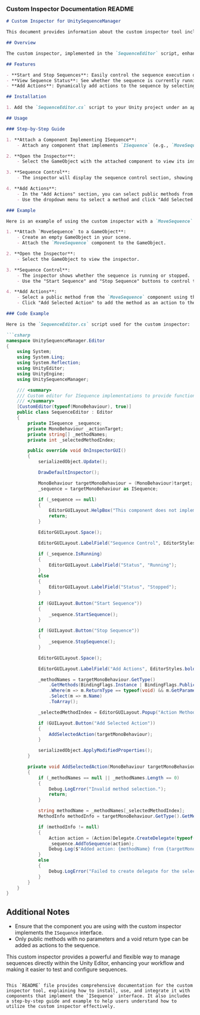 ### Custom Inspector Documentation README

```markdown
# Custom Inspector for UnitySequenceManager

This document provides information about the custom inspector tool included in the UnitySequenceManager package. The custom inspector allows for easy management of sequences directly within the Unity Editor.

## Overview

The custom inspector, implemented in the `SequenceEditor` script, enhances the Unity Editor by providing a user-friendly interface for interacting with any component that implements the `ISequence` interface. This includes starting and stopping sequences, viewing sequence status, and dynamically adding actions to sequences.

## Features

- **Start and Stop Sequences**: Easily control the sequence execution directly from the inspector.
- **View Sequence Status**: See whether the sequence is currently running or stopped.
- **Add Actions**: Dynamically add actions to the sequence by selecting methods from the component implementing `ISequence`.

## Installation

1. Add the `SequenceEditor.cs` script to your Unity project under an appropriate folder (e.g., `Editor`).

## Usage

### Step-by-Step Guide

1. **Attach a Component Implementing ISequence**:
    - Attach any component that implements `ISequence` (e.g., `MoveSequence`, `NpcPatrolSequence2D`) to a GameObject in your scene.

2. **Open the Inspector**:
    - Select the GameObject with the attached component to view its inspector.

3. **Sequence Control**:
    - The inspector will display the sequence control section, showing the sequence's running status and buttons to start and stop the sequence.

4. **Add Actions**:
    - In the "Add Actions" section, you can select public methods from the component to add as actions to the sequence.
    - Use the dropdown menu to select a method and click "Add Selected Action" to add it to the sequence.

### Example

Here is an example of using the custom inspector with a `MoveSequence` component:

1. **Attach `MoveSequence` to a GameObject**:
    - Create an empty GameObject in your scene.
    - Attach the `MoveSequence` component to the GameObject.

2. **Open the Inspector**:
    - Select the GameObject to view the inspector.

3. **Sequence Control**:
    - The inspector shows whether the sequence is running or stopped.
    - Use the "Start Sequence" and "Stop Sequence" buttons to control the sequence.

4. **Add Actions**:
    - Select a public method from the `MoveSequence` component using the dropdown menu.
    - Click "Add Selected Action" to add the method as an action to the sequence.

### Code Example

Here is the `SequenceEditor.cs` script used for the custom inspector:

```csharp
namespace UnitySequenceManager.Editor
{
    using System;
    using System.Linq;
    using System.Reflection;
    using UnityEditor;
    using UnityEngine;
    using UnitySequenceManager;

    /// <summary>
    /// Custom editor for ISequence implementations to provide functionality for testing, stopping, and playing sequences.
    /// </summary>
    [CustomEditor(typeof(MonoBehaviour), true)]
    public class SequenceEditor : Editor
    {
        private ISequence _sequence;
        private MonoBehaviour _actionTarget;
        private string[] _methodNames;
        private int _selectedMethodIndex;

        public override void OnInspectorGUI()
        {
            serializedObject.Update();

            DrawDefaultInspector();

            MonoBehaviour targetMonoBehaviour = (MonoBehaviour)target;
            _sequence = targetMonoBehaviour as ISequence;

            if (_sequence == null)
            {
                EditorGUILayout.HelpBox("This component does not implement ISequence.", MessageType.Warning);
                return;
            }

            EditorGUILayout.Space();

            EditorGUILayout.LabelField("Sequence Control", EditorStyles.boldLabel);

            if (_sequence.IsRunning)
            {
                EditorGUILayout.LabelField("Status", "Running");
            }
            else
            {
                EditorGUILayout.LabelField("Status", "Stopped");
            }

            if (GUILayout.Button("Start Sequence"))
            {
                _sequence.StartSequence();
            }

            if (GUILayout.Button("Stop Sequence"))
            {
                _sequence.StopSequence();
            }

            EditorGUILayout.Space();

            EditorGUILayout.LabelField("Add Actions", EditorStyles.boldLabel);

            _methodNames = targetMonoBehaviour.GetType()
                .GetMethods(BindingFlags.Instance | BindingFlags.Public)
                .Where(m => m.ReturnType == typeof(void) && m.GetParameters().Length == 0)
                .Select(m => m.Name)
                .ToArray();

            _selectedMethodIndex = EditorGUILayout.Popup("Action Method", _selectedMethodIndex, _methodNames);

            if (GUILayout.Button("Add Selected Action"))
            {
                AddSelectedAction(targetMonoBehaviour);
            }

            serializedObject.ApplyModifiedProperties();
        }

        private void AddSelectedAction(MonoBehaviour targetMonoBehaviour)
        {
            if (_methodNames == null || _methodNames.Length == 0)
            {
                Debug.LogError("Invalid method selection.");
                return;
            }

            string methodName = _methodNames[_selectedMethodIndex];
            MethodInfo methodInfo = targetMonoBehaviour.GetType().GetMethod(methodName, BindingFlags.Instance | BindingFlags.Public);

            if (methodInfo != null)
            {
                Action action = (Action)Delegate.CreateDelegate(typeof(Action), targetMonoBehaviour, methodInfo);
                _sequence.AddToSequence(action);
                Debug.Log($"Added action: {methodName} from {targetMonoBehaviour.name}");
            }
            else
            {
                Debug.LogError("Failed to create delegate for the selected method.");
            }
        }
    }
}
```

## Additional Notes

- Ensure that the component you are using with the custom inspector implements the `ISequence` interface.
- Only public methods with no parameters and a void return type can be added as actions to the sequence.

This custom inspector provides a powerful and flexible way to manage sequences directly within the Unity Editor, enhancing your workflow and making it easier to test and configure sequences.
```

This `README` file provides comprehensive documentation for the custom inspector tool, explaining how to install, use, and integrate it with components that implement the `ISequence` interface. It also includes a step-by-step guide and example to help users understand how to utilize the custom inspector effectively.
